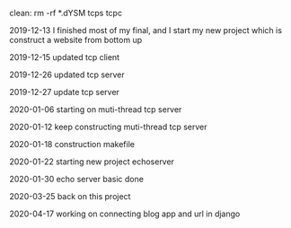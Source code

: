 clean:
rm -rf *.dYSM tcps tcpc

2019-12-13
I finished most of my final, and I start my new project which is construct a website from bottom up

2019-12-15
updated tcp client

2019-12-26
updated tcp server

2019-12-27
update tcp server

2020-01-06
starting on muti-thread tcp server

2020-01-12
keep constructing muti-thread tcp server

2020-01-18
construction makefile 

2020-01-22
starting new project echoserver

2020-01-30
echo server basic done

2020-03-25
back on this project

2020-04-17
working on connecting blog app and url in django


